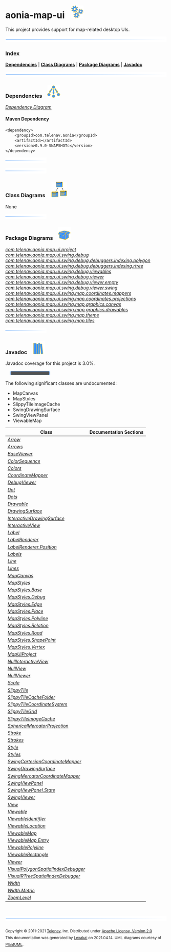 # aonia-map-ui &nbsp;&nbsp;![](documentation/images/gears-40.png)

This project provides support for map-related desktop UIs.

![](documentation/images/horizontal-line.png)

### Index



[**Dependencies**](#dependencies) | [**Class Diagrams**](#class-diagrams) | [**Package Diagrams**](#package-diagrams) | [**Javadoc**](#javadoc)

![](documentation/images/horizontal-line.png)

### Dependencies <a name="dependencies"></a> &nbsp;&nbsp; ![](documentation/images/dependencies-40.png)

[*Dependency Diagram*](documentation/diagrams/dependencies.svg)

#### Maven Dependency

    <dependency>
        <groupId>com.telenav.aonia</groupId>
        <artifactId></artifactId>
        <version>0.9.0-SNAPSHOTc</version>
    </dependency>

![](documentation/images/short-horizontal-line.png)

[//]: # (start-user-text)



[//]: # (end-user-text)

![](documentation/images/short-horizontal-line.png)

### Class Diagrams <a name="class-diagrams"></a> &nbsp; &nbsp; ![](documentation/images/diagram-48.png)

None

![](documentation/images/short-horizontal-line.png)

### Package Diagrams <a name="package-diagrams"></a> &nbsp;&nbsp; ![](documentation/images/box-40.png)

[*com.telenav.aonia.map.ui.project*](documentation/diagrams/com.telenav.aonia.map.ui.project.svg)  
[*com.telenav.aonia.map.ui.swing.debug*](documentation/diagrams/com.telenav.aonia.map.ui.swing.debug.svg)  
[*com.telenav.aonia.map.ui.swing.debug.debuggers.indexing.polygon*](documentation/diagrams/com.telenav.aonia.map.ui.swing.debug.debuggers.indexing.polygon.svg)  
[*com.telenav.aonia.map.ui.swing.debug.debuggers.indexing.rtree*](documentation/diagrams/com.telenav.aonia.map.ui.swing.debug.debuggers.indexing.rtree.svg)  
[*com.telenav.aonia.map.ui.swing.debug.viewables*](documentation/diagrams/com.telenav.aonia.map.ui.swing.debug.viewables.svg)  
[*com.telenav.aonia.map.ui.swing.debug.viewer*](documentation/diagrams/com.telenav.aonia.map.ui.swing.debug.viewer.svg)  
[*com.telenav.aonia.map.ui.swing.debug.viewer.empty*](documentation/diagrams/com.telenav.aonia.map.ui.swing.debug.viewer.empty.svg)  
[*com.telenav.aonia.map.ui.swing.debug.viewer.swing*](documentation/diagrams/com.telenav.aonia.map.ui.swing.debug.viewer.swing.svg)  
[*com.telenav.aonia.map.ui.swing.map.coordinates.mappers*](documentation/diagrams/com.telenav.aonia.map.ui.swing.map.coordinates.mappers.svg)  
[*com.telenav.aonia.map.ui.swing.map.coordinates.projections*](documentation/diagrams/com.telenav.aonia.map.ui.swing.map.coordinates.projections.svg)  
[*com.telenav.aonia.map.ui.swing.map.graphics.canvas*](documentation/diagrams/com.telenav.aonia.map.ui.swing.map.graphics.canvas.svg)  
[*com.telenav.aonia.map.ui.swing.map.graphics.drawables*](documentation/diagrams/com.telenav.aonia.map.ui.swing.map.graphics.drawables.svg)  
[*com.telenav.aonia.map.ui.swing.map.theme*](documentation/diagrams/com.telenav.aonia.map.ui.swing.map.theme.svg)  
[*com.telenav.aonia.map.ui.swing.map.tiles*](documentation/diagrams/com.telenav.aonia.map.ui.swing.map.tiles.svg)  

![](documentation/images/short-horizontal-line.png)

### Javadoc <a name="javadoc"></a> &nbsp;&nbsp; ![](documentation/images/books-40.png)

Javadoc coverage for this project is 3.0%.  
  
&nbsp; &nbsp;  ![](documentation/images/meter-0-12.png)

The following significant classes are undocumented:  

- MapCanvas  
- MapStyles  
- SlippyTileImageCache  
- SwingDrawingSurface  
- SwingViewPanel  
- ViewableMap

| Class | Documentation Sections |
|---|---|
| [*Arrow*](https://telenav.github.io/aonia-data/javadoc/aonia.map.ui/com/telenav/aonia/map/ui/swing/map/graphics/drawables/Arrow.html) |  |  
| [*Arrows*](https://telenav.github.io/aonia-data/javadoc/aonia.map.ui/com/telenav/aonia/map/ui/swing/map/theme/Arrows.html) |  |  
| [*BaseViewer*](https://telenav.github.io/aonia-data/javadoc/aonia.map.ui/com/telenav/aonia/map/ui/swing/debug/viewer/BaseViewer.html) |  |  
| [*ColorSequence*](https://telenav.github.io/aonia-data/javadoc/aonia.map.ui/com/telenav/aonia/map/ui/swing/debug/viewer/ColorSequence.html) |  |  
| [*Colors*](https://telenav.github.io/aonia-data/javadoc/aonia.map.ui/com/telenav/aonia/map/ui/swing/debug/viewer/swing/Colors.html) |  |  
| [*CoordinateMapper*](https://telenav.github.io/aonia-data/javadoc/aonia.map.ui/com/telenav/aonia/map/ui/swing/map/coordinates/mappers/CoordinateMapper.html) |  |  
| [*DebugViewer*](https://telenav.github.io/aonia-data/javadoc/aonia.map.ui/com/telenav/aonia/map/ui/swing/debug/viewer/swing/DebugViewer.html) |  |  
| [*Dot*](https://telenav.github.io/aonia-data/javadoc/aonia.map.ui/com/telenav/aonia/map/ui/swing/map/graphics/drawables/Dot.html) |  |  
| [*Dots*](https://telenav.github.io/aonia-data/javadoc/aonia.map.ui/com/telenav/aonia/map/ui/swing/map/theme/Dots.html) |  |  
| [*Drawable*](https://telenav.github.io/aonia-data/javadoc/aonia.map.ui/com/telenav/aonia/map/ui/swing/debug/Drawable.html) |  |  
| [*DrawingSurface*](https://telenav.github.io/aonia-data/javadoc/aonia.map.ui/com/telenav/aonia/map/ui/swing/debug/DrawingSurface.html) |  |  
| [*InteractiveDrawingSurface*](https://telenav.github.io/aonia-data/javadoc/aonia.map.ui/com/telenav/aonia/map/ui/swing/debug/InteractiveDrawingSurface.html) |  |  
| [*InteractiveView*](https://telenav.github.io/aonia-data/javadoc/aonia.map.ui/com/telenav/aonia/map/ui/swing/debug/InteractiveView.html) |  |  
| [*Label*](https://telenav.github.io/aonia-data/javadoc/aonia.map.ui/com/telenav/aonia/map/ui/swing/map/graphics/drawables/Label.html) |  |  
| [*LabelRenderer*](https://telenav.github.io/aonia-data/javadoc/aonia.map.ui/com/telenav/aonia/map/ui/swing/debug/viewer/swing/LabelRenderer.html) |  |  
| [*LabelRenderer.Position*](https://telenav.github.io/aonia-data/javadoc/aonia.map.ui/com/telenav/aonia/map/ui/swing/debug/viewer/swing/LabelRenderer.Position.html) |  |  
| [*Labels*](https://telenav.github.io/aonia-data/javadoc/aonia.map.ui/com/telenav/aonia/map/ui/swing/map/theme/Labels.html) |  |  
| [*Line*](https://telenav.github.io/aonia-data/javadoc/aonia.map.ui/com/telenav/aonia/map/ui/swing/map/graphics/drawables/Line.html) |  |  
| [*Lines*](https://telenav.github.io/aonia-data/javadoc/aonia.map.ui/com/telenav/aonia/map/ui/swing/map/theme/Lines.html) |  |  
| [*MapCanvas*](https://telenav.github.io/aonia-data/javadoc/aonia.map.ui/com/telenav/aonia/map/ui/swing/map/graphics/canvas/MapCanvas.html) |  |  
| [*MapStyles*](https://telenav.github.io/aonia-data/javadoc/aonia.map.ui/com/telenav/aonia/map/ui/swing/map/theme/MapStyles.html) |  |  
| [*MapStyles.Base*](https://telenav.github.io/aonia-data/javadoc/aonia.map.ui/com/telenav/aonia/map/ui/swing/map/theme/MapStyles.Base.html) |  |  
| [*MapStyles.Debug*](https://telenav.github.io/aonia-data/javadoc/aonia.map.ui/com/telenav/aonia/map/ui/swing/map/theme/MapStyles.Debug.html) |  |  
| [*MapStyles.Edge*](https://telenav.github.io/aonia-data/javadoc/aonia.map.ui/com/telenav/aonia/map/ui/swing/map/theme/MapStyles.Edge.html) |  |  
| [*MapStyles.Place*](https://telenav.github.io/aonia-data/javadoc/aonia.map.ui/com/telenav/aonia/map/ui/swing/map/theme/MapStyles.Place.html) |  |  
| [*MapStyles.Polyline*](https://telenav.github.io/aonia-data/javadoc/aonia.map.ui/com/telenav/aonia/map/ui/swing/map/theme/MapStyles.Polyline.html) |  |  
| [*MapStyles.Relation*](https://telenav.github.io/aonia-data/javadoc/aonia.map.ui/com/telenav/aonia/map/ui/swing/map/theme/MapStyles.Relation.html) |  |  
| [*MapStyles.Road*](https://telenav.github.io/aonia-data/javadoc/aonia.map.ui/com/telenav/aonia/map/ui/swing/map/theme/MapStyles.Road.html) |  |  
| [*MapStyles.ShapePoint*](https://telenav.github.io/aonia-data/javadoc/aonia.map.ui/com/telenav/aonia/map/ui/swing/map/theme/MapStyles.ShapePoint.html) |  |  
| [*MapStyles.Vertex*](https://telenav.github.io/aonia-data/javadoc/aonia.map.ui/com/telenav/aonia/map/ui/swing/map/theme/MapStyles.Vertex.html) |  |  
| [*MapUiProject*](https://telenav.github.io/aonia-data/javadoc/aonia.map.ui/com/telenav/aonia/map/ui/project/MapUiProject.html) |  |  
| [*NullInteractiveView*](https://telenav.github.io/aonia-data/javadoc/aonia.map.ui/com/telenav/aonia/map/ui/swing/debug/viewer/empty/NullInteractiveView.html) |  |  
| [*NullView*](https://telenav.github.io/aonia-data/javadoc/aonia.map.ui/com/telenav/aonia/map/ui/swing/debug/viewer/empty/NullView.html) |  |  
| [*NullViewer*](https://telenav.github.io/aonia-data/javadoc/aonia.map.ui/com/telenav/aonia/map/ui/swing/debug/viewer/empty/NullViewer.html) |  |  
| [*Scale*](https://telenav.github.io/aonia-data/javadoc/aonia.map.ui/com/telenav/aonia/map/ui/swing/map/graphics/canvas/Scale.html) |  |  
| [*SlippyTile*](https://telenav.github.io/aonia-data/javadoc/aonia.map.ui/com/telenav/aonia/map/ui/swing/map/tiles/SlippyTile.html) |  |  
| [*SlippyTileCacheFolder*](https://telenav.github.io/aonia-data/javadoc/aonia.map.ui/com/telenav/aonia/map/ui/swing/map/tiles/SlippyTileCacheFolder.html) |  |  
| [*SlippyTileCoordinateSystem*](https://telenav.github.io/aonia-data/javadoc/aonia.map.ui/com/telenav/aonia/map/ui/swing/map/tiles/SlippyTileCoordinateSystem.html) |  |  
| [*SlippyTileGrid*](https://telenav.github.io/aonia-data/javadoc/aonia.map.ui/com/telenav/aonia/map/ui/swing/map/tiles/SlippyTileGrid.html) |  |  
| [*SlippyTileImageCache*](https://telenav.github.io/aonia-data/javadoc/aonia.map.ui/com/telenav/aonia/map/ui/swing/map/tiles/SlippyTileImageCache.html) |  |  
| [*SphericalMercatorProjection*](https://telenav.github.io/aonia-data/javadoc/aonia.map.ui/com/telenav/aonia/map/ui/swing/map/coordinates/projections/SphericalMercatorProjection.html) |  |  
| [*Stroke*](https://telenav.github.io/aonia-data/javadoc/aonia.map.ui/com/telenav/aonia/map/ui/swing/map/graphics/canvas/Stroke.html) |  |  
| [*Strokes*](https://telenav.github.io/aonia-data/javadoc/aonia.map.ui/com/telenav/aonia/map/ui/swing/map/theme/Strokes.html) |  |  
| [*Style*](https://telenav.github.io/aonia-data/javadoc/aonia.map.ui/com/telenav/aonia/map/ui/swing/map/graphics/canvas/Style.html) |  |  
| [*Styles*](https://telenav.github.io/aonia-data/javadoc/aonia.map.ui/com/telenav/aonia/map/ui/swing/map/theme/Styles.html) |  |  
| [*SwingCartesianCoordinateMapper*](https://telenav.github.io/aonia-data/javadoc/aonia.map.ui/com/telenav/aonia/map/ui/swing/map/coordinates/mappers/SwingCartesianCoordinateMapper.html) |  |  
| [*SwingDrawingSurface*](https://telenav.github.io/aonia-data/javadoc/aonia.map.ui/com/telenav/aonia/map/ui/swing/debug/viewer/swing/SwingDrawingSurface.html) |  |  
| [*SwingMercatorCoordinateMapper*](https://telenav.github.io/aonia-data/javadoc/aonia.map.ui/com/telenav/aonia/map/ui/swing/map/coordinates/mappers/SwingMercatorCoordinateMapper.html) |  |  
| [*SwingViewPanel*](https://telenav.github.io/aonia-data/javadoc/aonia.map.ui/com/telenav/aonia/map/ui/swing/debug/viewer/swing/SwingViewPanel.html) |  |  
| [*SwingViewPanel.State*](https://telenav.github.io/aonia-data/javadoc/aonia.map.ui/com/telenav/aonia/map/ui/swing/debug/viewer/swing/SwingViewPanel.State.html) |  |  
| [*SwingViewer*](https://telenav.github.io/aonia-data/javadoc/aonia.map.ui/com/telenav/aonia/map/ui/swing/debug/viewer/swing/SwingViewer.html) |  |  
| [*View*](https://telenav.github.io/aonia-data/javadoc/aonia.map.ui/com/telenav/aonia/map/ui/swing/debug/View.html) |  |  
| [*Viewable*](https://telenav.github.io/aonia-data/javadoc/aonia.map.ui/com/telenav/aonia/map/ui/swing/debug/Viewable.html) |  |  
| [*ViewableIdentifier*](https://telenav.github.io/aonia-data/javadoc/aonia.map.ui/com/telenav/aonia/map/ui/swing/debug/ViewableIdentifier.html) |  |  
| [*ViewableLocation*](https://telenav.github.io/aonia-data/javadoc/aonia.map.ui/com/telenav/aonia/map/ui/swing/debug/viewables/ViewableLocation.html) |  |  
| [*ViewableMap*](https://telenav.github.io/aonia-data/javadoc/aonia.map.ui/com/telenav/aonia/map/ui/swing/debug/viewer/ViewableMap.html) |  |  
| [*ViewableMap.Entry*](https://telenav.github.io/aonia-data/javadoc/aonia.map.ui/com/telenav/aonia/map/ui/swing/debug/viewer/ViewableMap.Entry.html) |  |  
| [*ViewablePolyline*](https://telenav.github.io/aonia-data/javadoc/aonia.map.ui/com/telenav/aonia/map/ui/swing/debug/viewables/ViewablePolyline.html) |  |  
| [*ViewableRectangle*](https://telenav.github.io/aonia-data/javadoc/aonia.map.ui/com/telenav/aonia/map/ui/swing/debug/viewables/ViewableRectangle.html) |  |  
| [*Viewer*](https://telenav.github.io/aonia-data/javadoc/aonia.map.ui/com/telenav/aonia/map/ui/swing/debug/Viewer.html) |  |  
| [*VisualPolygonSpatialIndexDebugger*](https://telenav.github.io/aonia-data/javadoc/aonia.map.ui/com/telenav/aonia/map/ui/swing/debug/debuggers/indexing/polygon/VisualPolygonSpatialIndexDebugger.html) |  |  
| [*VisualRTreeSpatialIndexDebugger*](https://telenav.github.io/aonia-data/javadoc/aonia.map.ui/com/telenav/aonia/map/ui/swing/debug/debuggers/indexing/rtree/VisualRTreeSpatialIndexDebugger.html) |  |  
| [*Width*](https://telenav.github.io/aonia-data/javadoc/aonia.map.ui/com/telenav/aonia/map/ui/swing/map/graphics/canvas/Width.html) |  |  
| [*Width.Metric*](https://telenav.github.io/aonia-data/javadoc/aonia.map.ui/com/telenav/aonia/map/ui/swing/map/graphics/canvas/Width.Metric.html) |  |  
| [*ZoomLevel*](https://telenav.github.io/aonia-data/javadoc/aonia.map.ui/com/telenav/aonia/map/ui/swing/map/tiles/ZoomLevel.html) |  |  

[//]: # (start-user-text)



[//]: # (end-user-text)

<br/>

![](documentation/images/horizontal-line.png)

<sub>Copyright &#169; 2011-2021 [Telenav](http://telenav.com), Inc. Distributed under [Apache License, Version 2.0](LICENSE)</sub>  
<sub>This documentation was generated by [Lexakai](https://github.com/Telenav/lexakai) on 2021.04.14. UML diagrams courtesy
of [PlantUML](http://plantuml.com).</sub>

